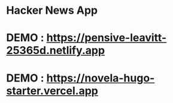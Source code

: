 # Hacker News App

# DEMO :  https://pensive-leavitt-25365d.netlify.app

# DEMO :  https://novela-hugo-starter.vercel.app

